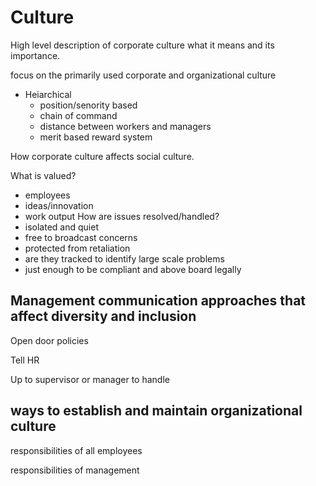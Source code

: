 # Culture

High level description of corporate culture what it means and its importance.

focus on the primarily used corporate and organizational culture
- Heiarchical
  - position/senority based
  - chain of command
  - distance between workers and managers
  - merit based reward system

How corporate culture affects social culture.

What is valued?
  - employees
  - ideas/innovation
  - work output
How are issues resolved/handled?
  - isolated and quiet
  - free to broadcast concerns
  - protected from retaliation
  - are they tracked to identify large scale problems
  - just enough to be compliant and above board legally

## Management communication approaches that affect diversity and inclusion

Open door policies

Tell HR

Up to supervisor or manager to handle


## ways to establish and maintain organizational culture

responsibilities of all employees

responsibilities of management
